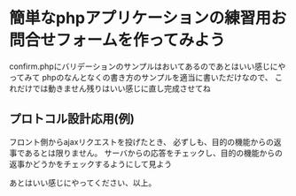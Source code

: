 # 簡単なphpアプリケーションの練習用お問合せフォームを作ってみよう
confirm.phpにバリデーションのサンプルはおいてあるのであとはいい感じにやってみて
phpのなんとなくの書き方のサンプルを適当に書いただけなので、
これだけでは動きません残りはいい感じに直し完成させてね

## プロトコル設計応用(例)
フロント側からajaxリクエストを投げたとき、
必ずしも、目的の機能からの返事であるとは限りません。
サーバからの応答をチェックし、目的の機能からの返事かどうかをチェックするようにして見よう

あとはいい感じにやってください、以上。
